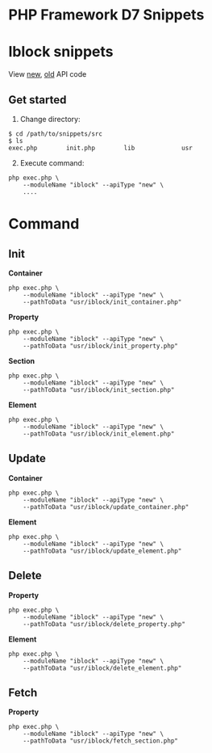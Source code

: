 # PHP Framework D7 Snippets


# Iblock snippets

View [new](/src/lib/iblock/new), [old](/src/lib/iblock/old) API code

## Get started

1. Change directory:

```shell
$ cd /path/to/snippets/src
$ ls
exec.php        init.php        lib             usr
```

2. Execute command:

```shell
php exec.php \
    --moduleName "iblock" --apiType "new" \
    ....
```

# Command

## Init

**Container**

```shell
php exec.php \
    --moduleName "iblock" --apiType "new" \
    --pathToData "usr/iblock/init_container.php"
```

**Property**

```shell
php exec.php \
    --moduleName "iblock" --apiType "new" \
    --pathToData "usr/iblock/init_property.php"
```

**Section**

```shell
php exec.php \
    --moduleName "iblock" --apiType "new" \
    --pathToData "usr/iblock/init_section.php"
```

**Element**

```shell
php exec.php \
    --moduleName "iblock" --apiType "new" \
    --pathToData "usr/iblock/init_element.php"
```

## Update

**Container**

```shell
php exec.php \
    --moduleName "iblock" --apiType "new" \
    --pathToData "usr/iblock/update_container.php"
```

**Element**

```shell
php exec.php \
    --moduleName "iblock" --apiType "new" \
    --pathToData "usr/iblock/update_element.php"
```

## Delete

**Property**

```shell
php exec.php \
    --moduleName "iblock" --apiType "new" \
    --pathToData "usr/iblock/delete_property.php"
```

**Element**

```shell
php exec.php \
    --moduleName "iblock" --apiType "new" \
    --pathToData "usr/iblock/delete_element.php"
```

## Fetch

**Property**

```shell
php exec.php \
    --moduleName "iblock" --apiType "new" \
    --pathToData "usr/iblock/fetch_section.php"

